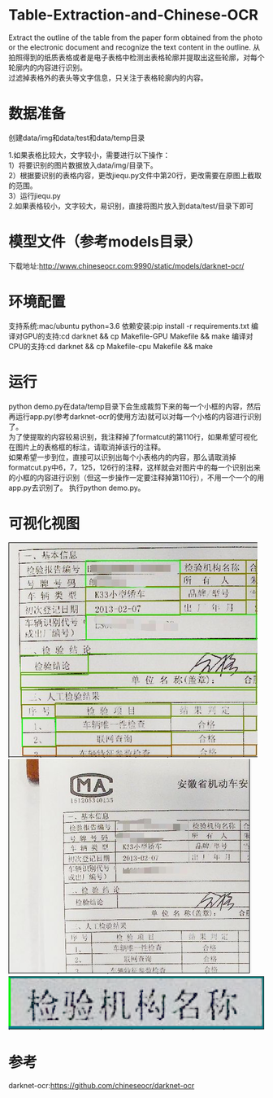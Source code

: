 # Table-Extraction-and-Chinese-OCR
Extract the outline of the table from the paper form obtained from the photo or the electronic document and recognize the text content in the outline. 从拍照得到的纸质表格或者是电子表格中检测出表格轮廓并提取出这些轮廓，对每个轮廓内的内容进行识别。  
过滤掉表格外的表头等文字信息，只关注于表格轮廓内的内容。

# 数据准备
创建data/img和data/test和data/temp目录  

1.如果表格比较大，文字较小，需要进行以下操作：  
  1）将要识别的图片数据放入data/img/目录下。  
  2）根据要识别的表格内容，更改jiequ.py文件中第20行，更改需要在原图上截取的范围。  
  3）运行jiequ.py  
2.如果表格较小，文字较大，易识别，直接将图片放入到data/test/目录下即可

# 模型文件（参考models目录）
下载地址:http://www.chineseocr.com:9990/static/models/darknet-ocr/

# 环境配置
支持系统:mac/ubuntu python=3.6
依赖安装:pip install -r requirements.txt
编译对GPU的支持:cd darknet && cp  Makefile-GPU Makefile && make
编译对CPU的支持:cd darknet && cp  Makefile-cpu Makefile && make

# 运行
python demo.py在data/temp目录下会生成裁剪下来的每一个小框的内容，然后再运行app.py(参考darknet-ocr的使用方法)就可以对每一个小格的内容进行识别了。  
为了使提取的内容较易识别，我注释掉了formatcut的第110行，如果希望可视化在图片上的表格框的标注，请取消掉该行的注释。  
如果希望一步到位，直接可以识别出每个小表格内的内容，那么请取消掉formatcut.py中6，7，125，126行的注释，这样就会对图片中的每一个识别出来的小框的内容进行识别（但这一步操作一定要注释掉第110行），不用一个一个的用app.py去识别了。 执行python demo.py。 

# 可视化视图
![](./images/1.jpg)  
![](./images/2.jpg)
![](./images/3.png)

# 参考
darknet-ocr:https://github.com/chineseocr/darknet-ocr
